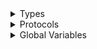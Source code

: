 <details>
<summary>Types</summary>

  - [DefaultModalStyle](/Documentation/ModalManager/DefaultModalStyle)
  - [ModalController](/Documentation/ModalManager/ModalController)
  - [ModalManager](/Documentation/ModalManager/ModalManager)
  - [ModalOrderOptions](/Documentation/ModalManager/ModalOrderOptions)
  - [ModalOrderPriority](/Documentation/ModalManager/ModalOrderPriority)
  - [ModalPresentableState](/Documentation/ModalManager/ModalPresentableState)
  - [ResizableModalWindowStyle](/Documentation/ModalManager/ResizableModalWindowStyle)
  - [StackOrder](/Documentation/ModalManager/StackOrder)

</details>

<details>
<summary>Protocols</summary>

  - [ModalOrder](/Documentation/ModalManager/ModalOrder)
  - [ModalStyle](/Documentation/ModalManager/ModalStyle)
  - [ModalWindowStyle](/Documentation/ModalManager/ModalWindowStyle)

</details>

<details>
<summary>Global Variables</summary>

  - [body](/Documentation/ModalManager/body)

</details>
